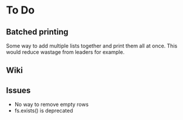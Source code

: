 # To Do

## Batched printing

Some way to add multiple lists together and print them all at once. This would reduce wastage from leaders for example.

## Wiki

## Issues

- No way to remove empty rows
- fs.exists() is deprecated
